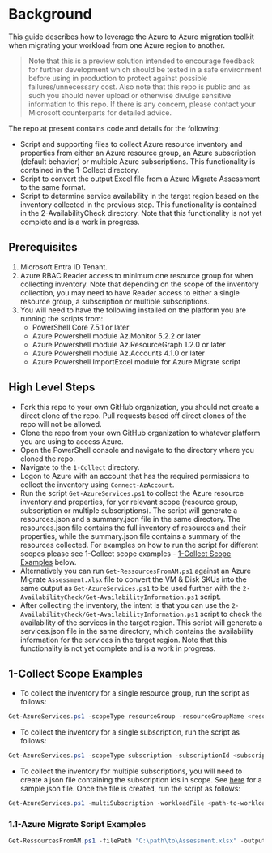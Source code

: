 # Background

This guide describes how to leverage the Azure to Azure migration toolkit when migrating your workload from one Azure region to another.  

> Note that this is a preview solution intended to encourage feedback for further development which should be tested in a safe environment before using in production to protect against possible failures/unnecessary cost.
> Also note that this repo is public and as such you should never upload or otherwise divulge sensitive information to this repo. If there is any concern, please contact your Microsoft counterparts for detailed advice.

The repo at present contains code and details for the following:

- Script and supporting files to collect Azure resource inventory and properties from either an Azure resource group, an Azure subscription (default behavior) or multiple Azure subscriptions. This functionality is contained in the 1-Collect directory.
- Script to convert the output Excel file from a Azure Migrate Assessment to the same format.
- Script to determine service availability in the target region based on the inventory collected in the previous step. This functionality is contained in the 2-AvailabilityCheck directory. Note that this functionality is not yet complete and is a work in progress.

## Prerequisites

1. Microsoft Entra ID Tenant.
1. Azure RBAC Reader access to minimum one resource group for when collecting inventory. Note that depending on the scope of the inventory collection, you may need to have Reader access to either a single resource group, a subscription or multiple subscriptions.
1. You will need to have the following installed on the platform you are running the scripts from:
    - PowerShell Core 7.5.1 or later
    - Azure Powershell module Az.Monitor 5.2.2 or later
    - Azure Powershell module Az.ResourceGraph 1.2.0 or later
    - Azure Powershell module Az.Accounts 4.1.0 or later
    - Azure Powershell ImportExcel module for Azure Migrate script

## High Level Steps

- Fork this repo to your own GitHub organization, you should not create a direct clone of the repo. Pull requests based off direct clones of the repo will not be allowed.
- Clone the repo from your own GitHub organization to whatever platform you are using to access Azure.
- Open the PowerShell console and navigate to the directory where you cloned the repo.
- Navigate to the `1-Collect` directory.
- Logon to Azure with an account that has the required permissions to collect the inventory using `Connect-AzAccount`.
- Run the script `Get-AzureServices.ps1` to collect the Azure resource inventory and properties, for yor relevant scope (resource group, subscription or multiple subscriptions). The script will generate a resources.json and a summary.json file in the same directory. The resources.json file contains the full inventory of resources and their properties, while the summary.json file contains a summary of the resources collected. For examples on how to run the script for different scopes please see 1-Collect scope examples - [1-Collect Scope Examples](#1-collect-scope-examples) below.
- Alternatively you can run `Get-RessourcesFromAM.ps1` against an Azure Migrate `Assessment.xlsx` file to convert the VM & Disk SKUs into the same output as `Get-AzureServices.ps1` to be used further with the `2-AvailabilityCheck/Get-AvailabilityInformation.ps1` script.
- After collecting the inventory, the intent is that you can use the `2-AvailabilityCheck/Get-AvailabilityInformation.ps1` script to check the availability of the services in the target region. This script will generate a services.json file in the same directory, which contains the availability information for the services in the target region. Note that this functionality is not yet complete and is a work in progress.

## 1-Collect Scope Examples

- To collect the inventory for a single resource group, run the script as follows:

```powershell
Get-AzureServices.ps1 -scopeType resourceGroup -resourceGroupName <resource-group-name> -subscriptionId <subscription-id>
```

- To collect the inventory for a single subscription, run the script as follows:

```powershell
Get-AzureServices.ps1 -scopeType subscription -subscriptionId <subscription-id>
```

- To collect the inventory for multiple subscriptions, you will need to create a json file containing the subscription ids in scope. See [here](./subscriptions.json) for a sample json file. Once the file is created, run the script as follows:

```powershell
Get-AzureServices.ps1 -multiSubscription -workloadFile <path-to-workload-file>
```

### 1.1-Azure Migrate Script Examples

```powershell
Get-RessourcesFromAM.ps1 -filePath "C:\path\to\Assessment.xlsx" -outputFile "C:\path\to\summary.json"
```
